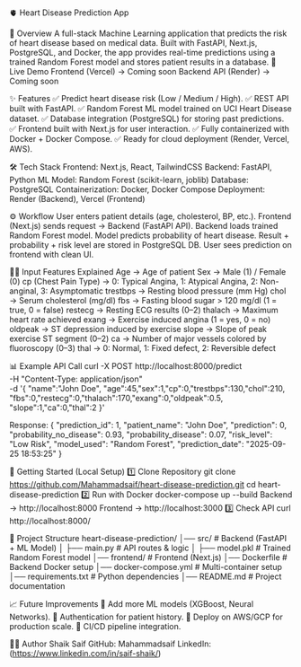 🫀 Heart Disease Prediction App

📌 Overview
A full-stack Machine Learning application that predicts the risk of heart disease based on medical data.
Built with FastAPI, Next.js, PostgreSQL, and Docker, the app provides real-time predictions using a trained Random Forest model and stores patient results in a database.
🚀 Live Demo
Frontend (Vercel) → Coming soon
Backend API (Render) → Coming soon

✨ Features
✅ Predict heart disease risk (Low / Medium / High).
✅ REST API built with FastAPI.
✅ Random Forest ML model trained on UCI Heart Disease dataset.
✅ Database integration (PostgreSQL) for storing past predictions.
✅ Frontend built with Next.js for user interaction.
✅ Fully containerized with Docker + Docker Compose.
✅ Ready for cloud deployment (Render, Vercel, AWS).

🛠 Tech Stack
Frontend: Next.js, React, TailwindCSS
Backend: FastAPI, Python
ML Model: Random Forest (scikit-learn, joblib)
Database: PostgreSQL
Containerization: Docker, Docker Compose
Deployment: Render (Backend), Vercel (Frontend)

⚙️ Workflow
User enters patient details (age, cholesterol, BP, etc.).
Frontend (Next.js) sends request → Backend (FastAPI API).
Backend loads trained Random Forest model.
Model predicts probability of heart disease.
Result + probability + risk level are stored in PostgreSQL DB.
User sees prediction on frontend with clean UI.

🧑‍⚕️ Input Features Explained
Age → Age of patient
Sex → Male (1) / Female (0)
cp (Chest Pain Type) → 0: Typical Angina, 1: Atypical Angina, 2: Non-anginal, 3: Asymptomatic
trestbps → Resting blood pressure (mm Hg)
chol → Serum cholesterol (mg/dl)
fbs → Fasting blood sugar > 120 mg/dl (1 = true, 0 = false)
restecg → Resting ECG results (0–2)
thalach → Maximum heart rate achieved
exang → Exercise induced angina (1 = yes, 0 = no)
oldpeak → ST depression induced by exercise
slope → Slope of peak exercise ST segment (0–2)
ca → Number of major vessels colored by fluoroscopy (0–3)
thal → 0: Normal, 1: Fixed defect, 2: Reversible defect

📊 Example API Call
curl -X POST http://localhost:8000/predict \
-H "Content-Type: application/json" \
-d '{
  "name":"John Doe",
  "age":45,"sex":1,"cp":0,"trestbps":130,"chol":210,
  "fbs":0,"restecg":0,"thalach":170,"exang":0,"oldpeak":0.5,
  "slope":1,"ca":0,"thal":2
}'

Response:
{
  "prediction_id": 1,
  "patient_name": "John Doe",
  "prediction": 0,
  "probability_no_disease": 0.93,
  "probability_disease": 0.07,
  "risk_level": "Low Risk",
  "model_used": "Random Forest",
  "prediction_date": "2025-09-25 18:53:25"
}

🚀 Getting Started (Local Setup)
1️⃣ Clone Repository
git clone https://github.com/Mahammadsaif/heart-disease-prediction.git
cd heart-disease-prediction
2️⃣ Run with Docker
docker-compose up --build
Backend → http://localhost:8000
Frontend → http://localhost:3000
3️⃣ Check API
curl http://localhost:8000/

📂 Project Structure
heart-disease-prediction/
│── src/                # Backend (FastAPI + ML Model)
│   ├── main.py         # API routes & logic
│   ├── model.pkl       # Trained Random Forest model
│── frontend/           # Frontend (Next.js)
│── Dockerfile          # Backend Docker setup
│── docker-compose.yml  # Multi-container setup
│── requirements.txt    # Python dependencies
│── README.md           # Project documentation

📈 Future Improvements
🔹 Add more ML models (XGBoost, Neural Networks).
🔹 Authentication for patient history.
🔹 Deploy on AWS/GCP for production scale.
🔹 CI/CD pipeline integration.

👨‍💻 Author
Shaik Saif
GitHub: Mahammadsaif
LinkedIn: (https://www.linkedin.com/in/saif-shaik/)
